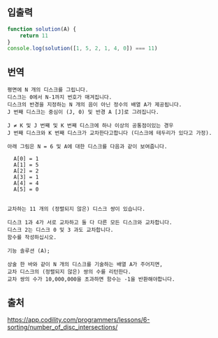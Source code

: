 ## 입출력
```javascript
function solution(A) {
    return 11
}
console.log(solution([1, 5, 2, 1, 4, 0]) === 11)
```

## 번역

```
평면에 N 개의 디스크를 그립니다.
디스크는 0에서 N-1까지 번호가 매겨집니다.
디스크의 반경을 지정하는 N 개의 음이 아닌 정수의 배열 A가 제공됩니다.
J 번째 디스크는 중심이 (J, 0) 및 반경 A [J]로 그려집니다.

J ≠ K 및 J 번째 및 K 번째 디스크에 하나 이상의 공통점이있는 경우
J 번째 디스크와 K 번째 디스크가 교차한다고합니다 (디스크에 테두리가 있다고 가정).

아래 그림은 N = 6 및 A에 대한 디스크를 다음과 같이 보여줍니다.

  A[0] = 1
  A[1] = 5
  A[2] = 2
  A[3] = 1
  A[4] = 4
  A[5] = 0


교차하는 11 개의 (정렬되지 않은) 디스크 쌍이 있습니다.

디스크 1과 4가 서로 교차하고 둘 다 다른 모든 디스크와 교차합니다.
디스크 2는 디스크 0 및 3 과도 교차합니다.
함수를 작성하십시오.

기능 솔루션 (A);

상술 한 바와 같이 N 개의 디스크를 기술하는 배열 A가 주어지면,
교차 디스크의 (정렬되지 않은) 쌍의 수를 리턴한다.
교차 쌍의 수가 10,000,000을 초과하면 함수는 -1을 반환해야합니다.
```

## 출처

https://app.codility.com/programmers/lessons/6-sorting/number_of_disc_intersections/

